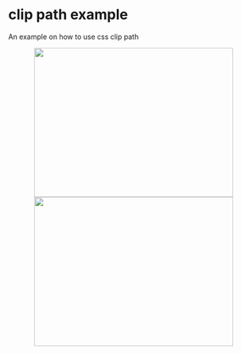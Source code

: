 # clip path example
An example on how to use css clip path
<p align="center">
    <img src="https://i.postimg.cc/k6n9jjFv/clipath2.png" width="400" height="300"> 
    <img src="https://i.postimg.cc/dk4Fg85P/clipath3.png" width="400" height="300"> 
</p>
